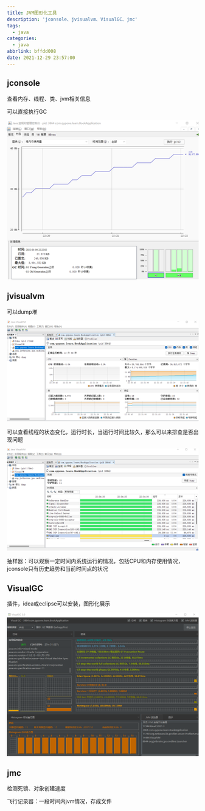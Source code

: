 ```yaml
---
title: JVM图形化工具
description: 'jconsole、jvisualvm、VisualGC、jmc'
tags:
  - java
categories:
  - java
abbrlink: bffdd008
date: 2021-12-29 23:57:00
---
```


## jconsole

查看内存、线程、类、jvm相关信息

可以直接执行GC

![image-20220104222219287](jvm-graphicalTool/image-20220104222219287.png)

## jvisualvm

可以dump堆

![image-20220104223212490](jvm-graphicalTool/image-20220104223212490.png)

可以查看线程的状态变化，运行时长，当运行时间比较久，那么可以来排查是否出现问题

![image-20220104223450608](jvm-graphicalTool/image-20220104223450608.png)

抽样器：可以观察一定时间内系统运行的情况，包括CPU和内存使用情况，jconsole只有历史趋势和当前时间点的状况

## VisualGC

插件，idea或eclipse可以安装，图形化展示

![image-20220104224710378](jvm-graphicalTool/image-20220104224710378.png)

## jmc

检测死锁、对象创建速度

飞行记录器：一段时间内jvm情况，存成文件
